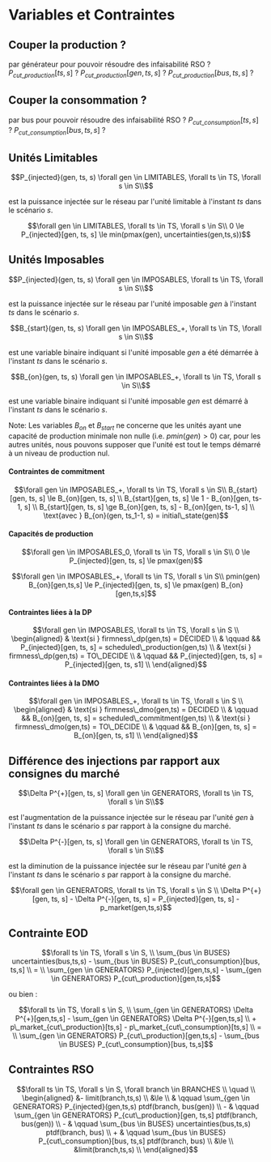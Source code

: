 # Variables et Contraintes


## Couper la production ?
par générateur pour pouvoir résoudre des infaisabilité RSO ?
$P_{cut\_production}[ts,s]$ ?
$P_{cut\_production}[gen, ts,s]$ ?
$P_{cut\_production}[bus, ts,s]$ ?
## Couper la consommation ?
par bus pour pouvoir résoudre des infaisabilité RSO ?
$P_{cut\_consumption}[ts,s]$ ?
$P_{cut\_consumption}[bus, ts,s]$ ?
## Unités Limitables

```math
P_{injected}(gen, ts, s) \forall gen \in LIMITABLES, \forall ts \in TS, \forall s \in S\\
```
est la puissance injectée sur le réseau par l'unité limitable à l'instant $ts$ dans le scénario $s$.

```math
\forall gen \in LIMITABLES, \forall ts \in TS, \forall s \in S\\
0 \le P_{injected}[gen, ts, s] \le min(pmax(gen), uncertainties(gen,ts,s))
```


## Unités Imposables

```math
P_{injected}(gen, ts, s) \forall gen \in IMPOSABLES, \forall ts \in TS, \forall s \in S\\
```
est la puissance injectée sur le réseau par l'unité imposable $gen$ à l'instant $ts$ dans le scénario $s$.

```math
B_{start}(gen, ts, s) \forall gen \in IMPOSABLES_+, \forall ts \in TS, \forall s \in S\\
```
est une variable binaire indiquant si l'unité imposable $gen$ a été démarrée à l'instant $ts$ dans le scénario $s$.

```math
B_{on}(gen, ts, s) \forall gen \in IMPOSABLES_+, \forall ts \in TS, \forall s \in S\\
```
est une variable binaire indiquant si l'unité imposable $gen$ est démarré à l'instant $ts$ dans le scénario $s$.

Note: Les variables $B_{on}$ et $B_{start}$ ne concerne que les unités ayant une capacité de production minimale non nulle (i.e. $pmin(gen) > 0$) car, pour les autres unités, nous pouvons supposer que l'unité est tout le temps démarré à un niveau de production nul.
#### Contraintes de commitment

```math
\forall gen \in IMPOSABLES_+, \forall ts \in TS, \forall s \in S\\
B_{start}[gen, ts, s] \le B_{on}[gen, ts, s] \\
B_{start}[gen, ts, s] \le 1 - B_{on}[gen, ts-1, s] \\
B_{start}[gen, ts, s] \ge B_{on}[gen, ts, s] - B_{on}[gen, ts-1, s] \\
\text{avec } B_{on}(gen, ts_1-1, s) = initial\_state(gen)
```

#### Capacités de production

```math
\forall gen \in IMPOSABLES_0, \forall ts \in TS, \forall s \in S\\
0 \le P_{injected}[gen, ts, s] \le pmax(gen)
```

```math
\forall gen \in IMPOSABLES_+, \forall ts \in TS, \forall s \in S\\
pmin(gen) B_{on}[gen,ts,s] \le P_{injected}[gen, ts, s] \le pmax(gen) B_{on}[gen,ts,s]
```

#### Contraintes liées à la DP

```math
\forall gen \in IMPOSABLES, \forall ts \in TS, \forall s \in S \\
\begin{aligned}
    & \text{si } firmness\_dp(gen,ts) = DECIDED \\
    & \qquad && P_{injected}[gen, ts, s]  = scheduled\_production(gen,ts) \\
    & \text{si } firmness\_dp(gen,ts) = TO\_DECIDE \\
    & \qquad && P_{injected}[gen, ts, s] = P_{injected}[gen, ts, s1] \\
\end{aligned}
```

#### Contraintes liées à la DMO

```math
\forall gen \in IMPOSABLES_+, \forall ts \in TS, \forall s \in S \\
\begin{aligned}
    & \text{si } firmness\_dmo(gen,ts) = DECIDED \\
    & \qquad && B_{on}[gen, ts, s]  = scheduled\_commitment(gen,ts) \\
    & \text{si } firmness\_dmo(gen,ts) = TO\_DECIDE \\
    & \qquad && B_{on}[gen, ts, s] = B_{on}[gen, ts, s1] \\
\end{aligned}
```

## Différence des injections par rapport aux consignes du marché

```math
\Delta P^{+}[gen, ts, s] \forall gen \in GENERATORS, \forall ts \in TS, \forall s \in S\\
```
est l'augmentation de la puissance injectée sur le réseau par l'unité $gen$ à l'instant $ts$ dans le scénario $s$ par rapport à la consigne du marché.

```math
\Delta P^{-}[gen, ts, s] \forall gen \in GENERATORS, \forall ts \in TS, \forall s \in S\\
```
est la diminution de la puissance injectée sur le réseau par l'unité $gen$ à l'instant $ts$ dans le scénario $s$ par rapport à la consigne du marché.

```math
\forall gen \in GENERATORS, \forall ts \in TS, \forall s \in S \\
\Delta P^{+}[gen, ts, s]  - \Delta P^{-}[gen, ts, s]
=
P_{injected}[gen, ts, s] - p_market(gen,ts,s)
```


## Contrainte EOD


```math
\forall ts \in TS, \forall s \in S, \\

\sum_{bus \in BUSES} uncertainties(bus,ts,s) - \sum_{bus \in BUSES} P_{cut\_consumption}[bus, ts,s]
\\ = \\
\sum_{gen \in GENERATORS} P_{injected}[gen,ts,s] - \sum_{gen \in GENERATORS} P_{cut\_production}[gen,ts,s]
```

ou bien :

```math
\forall ts \in TS, \forall s \in S, \\

\sum_{gen \in GENERATORS} \Delta P^{+}[gen,ts,s]
- \sum_{gen \in GENERATORS} \Delta P^{-}[gen,ts,s] \\
+ p\_market_{cut\_production}[ts,s]
- p\_market_{cut\_consumption}[ts,s]
\\ = \\
\sum_{gen \in GENERATORS} P_{cut\_production}[gen,ts,s]
- \sum_{bus \in BUSES} P_{cut\_consumption}[bus, ts,s]
```




## Contraintes RSO

```math
\forall ts \in TS, \forall s \in S, \forall branch \in BRANCHES \\ \quad \\
\begin{aligned}
&- limit(branch,ts,s) \\
&\le \\
& \qquad \sum_{gen \in GENERATORS} P_{injected}(gen,ts,s) ptdf(branch, bus(gen)) \\
- & \qquad \sum_{gen \in GENERATORS} P_{cut\_production}[gen, ts,s] ptdf(branch, bus(gen)) \\
- & \qquad \sum_{bus \in BUSES} uncertainties(bus,ts,s) ptdf(branch, bus) \\
+ & \qquad \sum_{bus \in BUSES} P_{cut\_consumption}[bus, ts,s] ptdf(branch, bus) \\
&\le \\
&limit(branch,ts,s) \\
\end{aligned}
```

